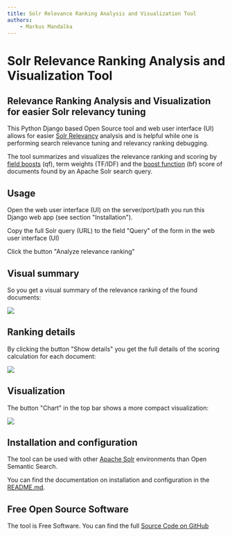 ```yaml
---
title: Solr Relevance Ranking Analysis and Visualization Tool  
authors:  
    - Markus Mandalka
---
```


# Solr Relevance Ranking Analysis and Visualization Tool

## Relevance Ranking Analysis and Visualization for easier Solr relevancy tuning

This Python Django based Open Source tool and web user interface (UI) allows for easier [Solr Relevancy](https://wiki.apache.org/solr/SolrRelevancyFAQ) analysis and is helpful while one is performing search relevance tuning and relevancy ranking debugging.

The tool summarizes and visualizes the relevance ranking and scoring by [field boosts](https://lucene.apache.org/solr/guide/7_6/the-dismax-query-parser.html#qf-query-fields-parameter) (qf), term weights (TF/IDF) and the [boost function](https://lucene.apache.org/solr/guide/7_6/the-dismax-query-parser.html#bf-boost-functions-parameter) (bf) score of documents found by an Apache Solr search query.

## Usage

Open the web user interface (UI) on the server/port/path you run this Django web app (see section "Installation").

Copy the full Solr query (URL) to the field "Query" of the form in the web user interface (UI)

Click the button "Analyze relevance ranking"

## Visual summary

So you get a visual summary of the relevance ranking of the found documents:


![](../screenshots/solr-relevance-ranking-analysis.png)

## Ranking details

By clicking the button "Show details" you get the full details of the scoring calculation for each document:

![](../screenshots/solr-relevance-ranking-analysis-details.png)

## Visualization

The button "Chart" in the top bar shows a more compact visualization:

![](../screenshots/solr-relevance-ranking-analysis-visualization.png)

## Installation and configuration

The tool can be used with other [Apache Solr](http://lucene.apache.org/solr/) environments than Open Semantic Search.

You can find the documentation on installation and configuration in the [README.md](https://github.com/opensemanticsearch/solr-relevance-ranking-analysis).

## Free Open Source Software

The tool is Free Software. You can find the full [Source Code on GitHub](https://github.com/opensemanticsearch/solr-relevance-ranking-analysis)
